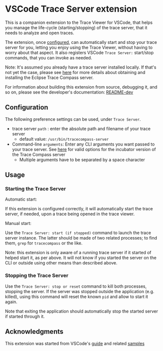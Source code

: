# VSCode Trace Server extension

This is a companion extension to the Trace Viewer for VSCode, that helps you manage the life-cycle (starting/stopping) of the trace server, that it needs to analyze and open traces.

The extension, once [configured](#configuration), can automatically start and stop your trace server for you, letting you enjoy using the Trace Viewer, without having to worry about that aspect. It also registers VSCode `Trace Server:` start/stop commands, that you can invoke as needed.

Note: It's assumed you already have a trace server installed locally. If that's not yet the case, please see [here](https://github.com/eclipse-cdt-cloud/vscode-trace-extension/blob/master/vscode-trace-extension/README.md#obtain-the-trace-server-eclipse-trace-compass) for more details about obtaining and installing the Eclipse Trace Compass server.

For information about building this extension from source, debugging it, and so on, please see the developer's documentation: [README-dev][dev-readme]

## Configuration

The following preference settings can be used, under `Trace Server`.

* trace server `path` : enter the absolute path and filename of your trace server
  * default value: `/usr/bin/tracecompass-server`
* Command-line `arguments`: Enter any CLI arguments you want passed to your trace server. See [here][server] for valid options for the incubator version of the Trace Compass server
  * Multiple arguments have to be separated by a space character

## Usage

### Starting the Trace Server

Automatic start:

If this extension is configured correctly, it will automatically start the trace server, if needed, upon a trace being opened in the trace viewer.

Manual start:

Use the `Trace Server: start (if stopped)` command to launch the trace server instance. The latter should be made of two related processes; to find them, `grep` for `tracecompass` or the like.

Note: this extension is only aware of a running trace server if it started of helped start it, as per above. It will not know if you started the server on the CLI or outside using other means than described above.

### Stopping the Trace Server

Use the `Trace Server: stop or reset` command to kill both processes, stopping the server. If the server was stopped outside the application (e.g. killed), using this command will reset the known `pid` and allow to start it again.

Note that exiting the application should automatically stop the started server if started through it. 

## Acknowledgments

This extension was started from VSCode's [guide](https://code.visualstudio.com/api/get-started/your-first-extension) and related [samples](https://github.com/microsoft/vscode-extension-samples/tree/main/helloworld-sample)

[dev-readme]: https://github.com/eclipse-cdt-cloud/vscode-trace-server/blob/main/README-dev.md
[server]: https://git.eclipse.org/r/plugins/gitiles/tracecompass.incubator/org.eclipse.tracecompass.incubator/+/refs/heads/master/trace-server/#running-the-server

[tsp]: https://github.com/eclipse-cdt-cloud/trace-server-protocol
